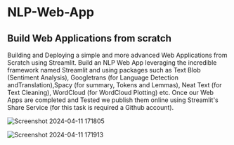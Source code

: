 # NLP-Web-App

## Build Web Applications from scratch

Building and Deploying a simple and more advanced Web Applications from Scratch using Streamlit.
Build an NLP Web App leveraging the incredible framework named Streamlit and using packages such as Text Blob (Sentiment Analysis), Googletrans (for Language Detection andTranslation),Spacy (for summary, Tokens and Lemmas), Neat Text (for Text Cleaning), WordCloud (for WordCloud Plotting) etc.
Once our Web Apps are completed and Tested we publish them online using Streamlit's Share Service (for this task is required a Github account).

![Screenshot 2024-04-11 171805](https://github.com/Neetima009/NLP-Web-App/assets/138108005/bb054538-202d-45ac-8d0a-ab3f7b0c4be1)


![Screenshot 2024-04-11 171913](https://github.com/Neetima009/NLP-Web-App/assets/138108005/59cc70cf-6864-418c-8ffe-903ea05f342c)




